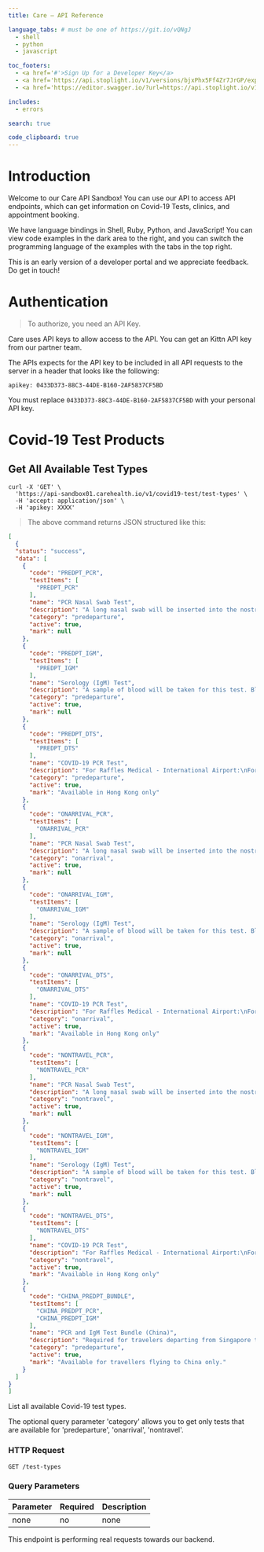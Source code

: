 ```yaml
---
title: Care – API Reference

language_tabs: # must be one of https://git.io/vQNgJ
  - shell
  - python
  - javascript

toc_footers:
  - <a href='#'>Sign Up for a Developer Key</a>
  - <a href='https://api.stoplight.io/v1/versions/bjxPhx5Ff4Zr7JrGP/export/oas.json' target='_new'>Open API Specification</a>
  - <a href='https://editor.swagger.io/?url=https://api.stoplight.io/v1/versions/bjxPhx5Ff4Zr7JrGP/export/oas.json' target='_new'>Swagger Editor – Open API Specification</a>

includes:
  - errors

search: true

code_clipboard: true
---
```


# Introduction

Welcome to our Care API Sandbox! You can use our API to access API endpoints, which can get information on Covid-19 Tests, clinics, and appointment booking.

We have language bindings in Shell, Ruby, Python, and JavaScript! You can view code examples in the dark area to the right, and you can switch the programming language of the examples with the tabs in the top right.

This is an early version of a developer portal and we appreciate feedback. Do get in touch!

# Authentication

> To authorize, you need an API Key.


Care uses API keys to allow access to the API. You can get an Kittn API key from our partner team.

The APIs expects for the API key to be included in all API requests to the server in a header that looks like the following:

`apikey: 0433D373-88C3-44DE-B160-2AF5837CF5BD`

<aside class="notice">
You must replace <code>0433D373-88C3-44DE-B160-2AF5837CF5BD</code> with your personal API key.
</aside>

# Covid-19 Test Products

## Get All Available Test Types

```shell
curl -X 'GET' \
  'https://api-sandbox01.carehealth.io/v1/covid19-test/test-types' \
  -H 'accept: application/json' \
  -H 'apikey: XXXX'
```

> The above command returns JSON structured like this:

```json
[
  {
  "status": "success",
  "data": [
    {
      "code": "PREDPT_PCR",
      "testItems": [
        "PREDPT_PCR"
      ],
      "name": "PCR Nasal Swab Test",
      "description": "A long nasal swab will be inserted into the nostril to collect fluid from the back of the nose. Swabbing will be done by a healthcare professional.",
      "category": "predeparture",
      "active": true,
      "mark": null
    },
    {
      "code": "PREDPT_IGM",
      "testItems": [
        "PREDPT_IGM"
      ],
      "name": "Serology (IgM) Test",
      "description": "A sample of blood will be taken for this test. Blood sample collection will be done by a healthcare professional.",
      "category": "predeparture",
      "active": true,
      "mark": null
    },
    {
      "code": "PREDPT_DTS",
      "testItems": [
        "PREDPT_DTS"
      ],
      "name": "COVID-19 PCR Test",
      "description": "For Raffles Medical - International Airport:\nFor bookings on Monday to Friday, patients may opt for either a Deep Throat Saliva (DTS) Test or a Nasal Swab Test.\nFor bookings on Saturday, Sunday and Public Holiday, only the Nasal Swab Test will be offered.\n\nFor Raffles Medical - Central:\nOnly DTS test will be offered.\n\nRegardless of test selected, results may take up to 48 hours to be ready after test administration.",
      "category": "predeparture",
      "active": true,
      "mark": "Available in Hong Kong only"
    },
    {
      "code": "ONARRIVAL_PCR",
      "testItems": [
        "ONARRIVAL_PCR"
      ],
      "name": "PCR Nasal Swab Test",
      "description": "A long nasal swab will be inserted into the nostril to collect fluid from the back of the nose. Swabbing will be done by a healthcare professional.",
      "category": "onarrival",
      "active": true,
      "mark": null
    },
    {
      "code": "ONARRIVAL_IGM",
      "testItems": [
        "ONARRIVAL_IGM"
      ],
      "name": "Serology (IgM) Test",
      "description": "A sample of blood will be taken for this test. Blood sample collection will be done by a healthcare professional.",
      "category": "onarrival",
      "active": true,
      "mark": null
    },
    {
      "code": "ONARRIVAL_DTS",
      "testItems": [
        "ONARRIVAL_DTS"
      ],
      "name": "COVID-19 PCR Test",
      "description": "For Raffles Medical - International Airport:\nFor bookings on Monday to Friday, patients may opt for either a Deep Throat Saliva (DTS) Test or a Nasal Swab Test.\nFor bookings on Saturday, Sunday and Public Holiday, only the Nasal Swab Test will be offered.\n\nFor Raffles Medical - Central:\nOnly DTS test will be offered.\n\nRegardless of test selected, results may take up to 48 hours to be ready after test administration.",
      "category": "onarrival",
      "active": true,
      "mark": "Available in Hong Kong only"
    },
    {
      "code": "NONTRAVEL_PCR",
      "testItems": [
        "NONTRAVEL_PCR"
      ],
      "name": "PCR Nasal Swab Test",
      "description": "A long nasal swab will be inserted into the nostril to collect fluid from the back of the nose. Swabbing will be done by a healthcare professional.",
      "category": "nontravel",
      "active": true,
      "mark": null
    },
    {
      "code": "NONTRAVEL_IGM",
      "testItems": [
        "NONTRAVEL_IGM"
      ],
      "name": "Serology (IgM) Test",
      "description": "A sample of blood will be taken for this test. Blood sample collection will be done by a healthcare professional.",
      "category": "nontravel",
      "active": true,
      "mark": null
    },
    {
      "code": "NONTRAVEL_DTS",
      "testItems": [
        "NONTRAVEL_DTS"
      ],
      "name": "COVID-19 PCR Test",
      "description": "For Raffles Medical - International Airport:\nFor bookings on Monday to Friday, patients may opt for either a Deep Throat Saliva (DTS) Test or a Nasal Swab Test.\nFor bookings on Saturday, Sunday and Public Holiday, only the Nasal Swab Test will be offered.\n\nFor Raffles Medical - Central:\nOnly DTS test will be offered.\n\nRegardless of test selected, results may take up to 48 hours to be ready after test administration.",
      "category": "nontravel",
      "active": true,
      "mark": "Available in Hong Kong only"
    },
    {
      "code": "CHINA_PREDPT_BUNDLE",
      "testItems": [
        "CHINA_PREDPT_PCR",
        "CHINA_PREDPT_IGM"
      ],
      "name": "PCR and IgM Test Bundle (China)",
      "description": "Required for travelers departing from Singapore to China. The bundle comprises two tests: a PCR nasal swab test and a Serology (IgM) test.",
      "category": "predeparture",
      "active": true,
      "mark": "Available for travellers flying to China only."
    }
  ]
}
]
```

List all available Covid-19 test types.

The optional query parameter 'category' allows you to get only tests that are available for 'predeparture', 'onarrival', 'nontravel'.

### HTTP Request

`GET /test-types`

### Query Parameters

Parameter | Required | Description
--------- | ------- | -----------
none | no | none

<aside class="success">
This endpoint is performing real requests towards our backend.
</aside>

